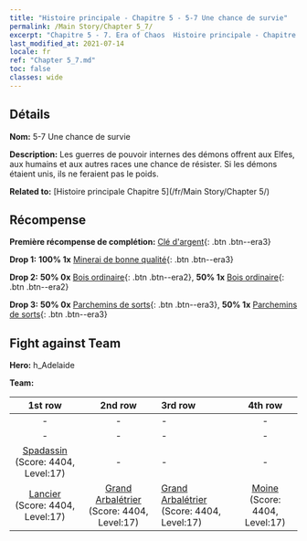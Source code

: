 ```yaml
---
title: "Histoire principale - Chapitre 5 - 5-7 Une chance de survie"
permalink: /Main Story/Chapter 5_7/
excerpt: "Chapitre 5 - 7. Era of Chaos  Histoire principale - Chapitre 5_7. 5-7 Une chance de survie"
last_modified_at: 2021-07-14
locale: fr
ref: "Chapter 5_7.md"
toc: false
classes: wide
---
```


## Détails

 **Nom:** 5-7 Une chance de survie

 **Description:** Les guerres de pouvoir internes des démons offrent aux Elfes, aux humains et aux autres races une chance de résister. Si les démons étaient unis, ils ne feraient pas le poids.

 **Related to:** [Histoire principale Chapitre 5](/fr/Main Story/Chapter 5/)

## Récompense

 **Première récompense de complétion:** [Clé d'argent](/ItemsFR/con_693/){: .btn .btn--era3}

 **Drop 1:** **100% 1x** [Minerai de bonne qualité](/ItemsFR/mat_12/){: .btn .btn--era3}

 **Drop 2:** **50% 0x** [Bois ordinaire](/ItemsFR/mat_7/){: .btn .btn--era2}, **50% 1x** [Bois ordinaire](/ItemsFR/mat_7/){: .btn .btn--era2}

 **Drop 3:** **50% 0x** [Parchemins de sorts](/ItemsFR/con_694/){: .btn .btn--era3}, **50% 1x** [Parchemins de sorts](/ItemsFR/con_694/){: .btn .btn--era3}


## Fight against Team
 **Hero:** h_Adelaide

 **Team:**


  | 1st row | 2nd row | 3rd row | 4th row |
  |:----:|:----:|:----|:----:|
  | - | - | - | - |
  | - | - | - | - |
  | [Spadassin](/fr/units/Swordsman/) (Score: 4404, Level:17)  | - | - | - |
  | [Lancier](/fr/units/Pikeman/) (Score: 4404, Level:17)  | [Grand Arbalétrier](/fr/units/Marksman/) (Score: 4404, Level:17)  | [Grand Arbalétrier](/fr/units/Marksman/) (Score: 4404, Level:17)  | [Moine](/fr/units/Monk/) (Score: 4404, Level:17)  |


